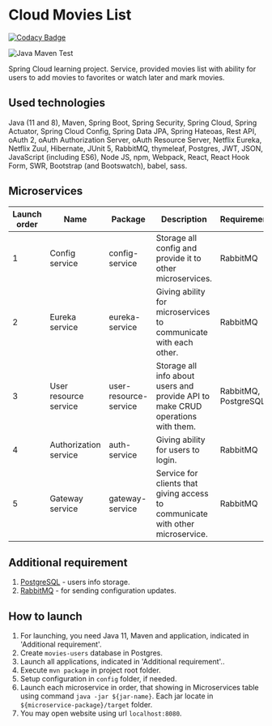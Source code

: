 # Cloud Movies List

[![Codacy Badge](https://api.codacy.com/project/badge/Grade/bc79bad27f4246948060e7d7df6066bb)](https://app.codacy.com/manual/Munoon/Cloud-Movies-List?utm_source=github.com&utm_medium=referral&utm_content=Munoon/Cloud-Movies-List&utm_campaign=Badge_Grade_Dashboard)

![Java Maven Test](https://github.com/Munoon/Cloud-Movies-List/workflows/Java%20Maven%20Test/badge.svg)

Spring Cloud learning project.
Service, provided movies list with ability for users to add movies to favorites or watch later and mark movies.

## Used technologies
Java (11 and 8), Maven, 
Spring Boot, Spring Security, Spring Cloud, Spring Actuator, Spring Cloud Config, Spring Data JPA, Spring Hateoas,
Rest API, oAuth 2, oAuth Authorization Server, oAuth Resource Server,
Netflix Eureka, Netflix Zuul, Hibernate, JUnit 5, RabbitMQ, thymeleaf,
Postgres, JWT, JSON,
JavaScript (including ES6), Node JS, npm, Webpack, React, React Hook Form, SWR, Bootstrap (and Bootswatch), babel, sass.

## Microservices
Launch order | Name | Package | Description | Requirement
------------ | ---- | ------- | ----------- | -----------
1 | Config service | config-service | Storage all config and provide it to other microservices. | RabbitMQ
2 | Eureka service | eureka-service | Giving ability for microservices to communicate with each other. | RabbitMQ
3 | User resource service | user-resource-service | Storage all info about users and provide API to make CRUD operations with them. | RabbitMQ, PostgreSQL
4 | Authorization service | auth-service | Giving ability for users to login. | RabbitMQ
5 | Gateway service  | gateway-service | Service for clients that giving access to communicate with other microservice. | RabbitMQ

## Additional requirement
1. [PostgreSQL](https://www.postgresql.org/) - users info storage.
2. [RabbitMQ](https://www.rabbitmq.com/) - for sending configuration updates.

## How to launch
1. For launching, you need Java 11, Maven and application, indicated in 'Additional requirement'.
2. Create `movies-users` database in Postgres.
3. Launch all applications, indicated in 'Additional requirement'..
4. Execute `mvn package` in project root folder.
5. Setup configuration in `config` folder, if needed.
6. Launch each microservice in order, that showing in Microservices table using command `java -jar ${jar-name}`. Each jar locate in `${microservice-package}/target` folder.
7. You may open website using url `localhost:8080`.